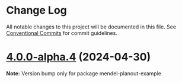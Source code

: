 # Change Log

All notable changes to this project will be documented in this file.
See [Conventional Commits](https://conventionalcommits.org) for commit guidelines.

# [4.0.0-alpha.4](https://github.com/irae/mendel/compare/v4.0.0-alpha.3...v4.0.0-alpha.4) (2024-04-30)

**Note:** Version bump only for package mendel-planout-example
